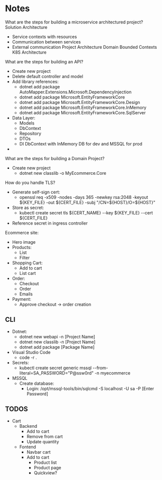 # Notes

What are the steps for building a microservice architectured project?
Solution Architecture

- Service contexts with resources
- Communication between services
- External communication
  Project Architecture
  Domain Bounded Contexts
  K8S Architecture

What are the steps for building an API?

- Create new project
- Delete default controller and model
- Add library references:
  - dotnet add package AutoMapper.Extensions.Microsoft.DependencyInjection
  - dotnet add package Microsoft.EntityFrameworkCore
  - dotnet add package Microsoft.EntityFrameworkCore.Design
  - dotnet add package Microsoft.EntityFrameworkCore.InMemory
  - dotnet add package Microsoft.EntityFrameworkCore.SqlServer
- Data Layer:
  - Models
  - DbContext
  - Repository
  - DTOs
  - DI DbContext with InMemory DB for dev and MSSQL for prod
-

What are the steps for building a Domain Project?

- Create new project
  - dotnet new classlib -o MyEcommerce.Core

How do you handle TLS?

- Generate self-sign cert:
  - openssl req -x509 -nodes -days 365 -newkey rsa:2048 -keyout ${KEY_FILE} -out ${CERT_FILE} -subj "/CN=${HOST}/O=${HOST}"
- Store as secret:
  - kubectl create secret tls ${CERT_NAME} --key ${KEY_FILE} --cert ${CERT_FILE}
- Reference secret in ingress controller

Ecommerce site:

- Hero image
- Products:
  - List
  - Filter
- Shopping Cart:
  - Add to cart
  - List cart
- Order:
  - Checkout
  - Order
  - Emails
- Payment:
  - Approve checkout -> order creation

## CLI

- Dotnet:
  - dotnet new webapi -n [Project Name]
  - dotnet new classlib -n [Project Name]
  - dotnet add package [Package Name]
- Visual Studio Code
  - code -r .
- Secrets:
  - kubectl create secret generic mssql --from-literal=SA_PASSWORD="P@ssw0rd" -n myecommerce
- MSSQL
  - Create database:
    - Login: /opt/mssql-tools/bin/sqlcmd -S localhost -U sa -P [Enter Password]

## TODOS

- Cart
  - Backend
    - Add to cart
    - Remove from cart
    - Update quantity
  - Fontend
    - Navbar cart
    - Add to cart
      - Product list
      - Product page
      - Quickview?
